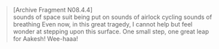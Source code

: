 >[Archive Fragment N08.4.4]\
sounds of space suit being put on
sounds of airlock cycling
sounds of breathing
Even now, in this great tragedy, I cannot help but feel wonder at stepping upon this surface. One small step, one great leap for Aakesh! Wee-haaa!